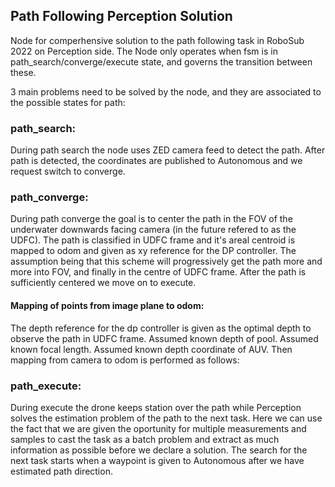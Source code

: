 
## Path Following Perception Solution

Node for comperhensive solution to the path following task in RoboSub 2022 on Perception side. The Node only operates when fsm is in path_search/converge/execute state, and governs the transition between these.
    
3 main problems need to be solved by the node, and they are associated to the possible states for path:

### path_search:        
During path search the node uses ZED camera feed to detect the path. After path is detected, the coordinates are published to Autonomous and we request switch to converge.

### path_converge:      
During path converge the goal is to center the path in the FOV of the underwater downwards facing camera (in the future refered to as the UDFC). The path is classified in UDFC frame and it's areal centroid is mapped to odom and given as xy reference for the DP controller. The assumption being that this scheme will progressively get the path more and more into FOV, and finally in the centre of UDFC frame. After the path is sufficiently centered we move on to execute.

#### Mapping of points from image plane to odom:
The depth reference for the dp controller is given as the optimal depth to observe the path in UDFC frame. Assumed known depth of pool. Assumed known focal length. Assumed known depth coordinate of AUV. Then mapping from camera to odom is performed as follows:

### path_execute:       
During execute the drone keeps station over the path while Perception solves the estimation problem of the path to the next task. Here we can use the fact that we are given the oportunity for multiple measurements and samples to cast the task as a batch problem and extract as much information as possible before we declare a solution. The search for the next task starts when a waypoint is given to Autonomous after we have estimated path direction.